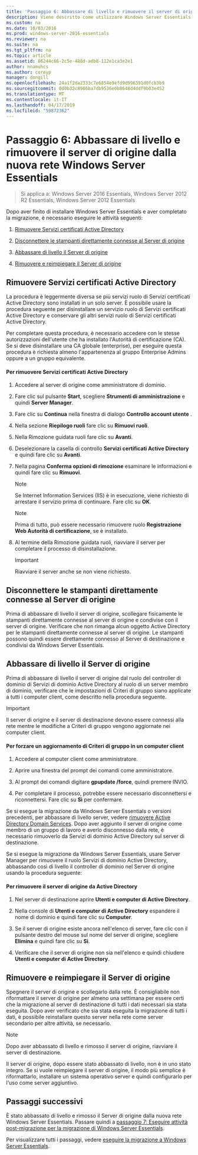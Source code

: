 ```yaml
---
title: 'Passaggio 6: Abbassare di livello e rimuovere il server di origine dalla nuova rete Windows Server Essentials'
description: Viene descritto come utilizzare Windows Server Essentials
ms.custom: na
ms.date: 10/03/2016
ms.prod: windows-server-2016-essentials
ms.reviewer: na
ms.suite: na
ms.tgt_pltfrm: na
ms.topic: article
ms.assetid: 86244c66-2c5e-488d-adb8-112e1ca3e2e1
author: nnamuhcs
ms.author: coreyp
manager: dongill
ms.openlocfilehash: 24a1f2da2333c7e6854e9efd9d996391d0fcb3b9
ms.sourcegitcommit: 0d0b32c8986ba7db9536e0b8648d4ddf9b03e452
ms.translationtype: MT
ms.contentlocale: it-IT
ms.lasthandoff: 04/17/2019
ms.locfileid: "59872362"
---
```

# <a name="step-6-demote-and-remove-the-source-server-from-the-new-windows-server-essentials-network"></a>Passaggio 6: Abbassare di livello e rimuovere il server di origine dalla nuova rete Windows Server Essentials

>Si applica a: Windows Server 2016 Essentials, Windows Server 2012 R2 Essentials, Windows Server 2012 Essentials

Dopo aver finito di installare Windows Server Essentials e aver completato la migrazione, è necessario eseguire le attività seguenti:  
  
1.  [Rimuovere Servizi certificati Active Directory](Step-6--Demote-and-remove-the-Source-Server-from-the-new-Windows-Server-Essentials-network.md#BKMK_ADCS)  
  
2.  [Disconnettere le stampanti direttamente connesse al Server di origine](Step-6--Demote-and-remove-the-Source-Server-from-the-new-Windows-Server-Essentials-network.md#BKMK_PhysicallyDisconnect)  
  
3.  [Abbassare di livello il Server di origine](Step-6--Demote-and-remove-the-Source-Server-from-the-new-Windows-Server-Essentials-network.md#BKMK_DemoteTheSourceServer)  
  
4.  [Rimuovere e reimpiegare il Server di origine](Step-6--Demote-and-remove-the-Source-Server-from-the-new-Windows-Server-Essentials-network.md#BKMK_RemoveTheSourceServer)  
  
##  <a name="BKMK_ADCS"></a> Rimuovere Servizi certificati Active Directory  
 La procedura è leggermente diversa se più servizi ruolo di Servizi certificati Active Directory sono installati in un solo server. È possibile usare la procedura seguente per disinstallare un servizio ruolo di Servizi certificati Active Directory e conservare gli altri servizi ruolo di Servizi certificati Active Directory.  
  
 Per completare questa procedura, è necessario accedere con le stesse autorizzazioni dell'utente che ha installato l'Autorità di certificazione (CA). Se si deve disinstallare una CA globale (enterprise), per eseguire questa procedura è richiesta almeno l'appartenenza al gruppo Enterprise Admins oppure a un gruppo equivalente.  
  
#### <a name="to-remove-ad-cs"></a>Per rimuovere Servizi certificati Active Directory  
  
1.  Accedere al server di origine come amministratore di dominio.  
  
2.  Fare clic sul pulsante **Start**, scegliere **Strumenti di amministrazione** e quindi **Server Manager**.  
  
3.  Fare clic su **Continua** nella finestra di dialogo **Controllo account utente** .  
  
4.  Nella sezione **Riepilogo ruoli** fare clic su **Rimuovi ruoli**.  
  
5.  Nella Rimozione guidata ruoli fare clic su **Avanti**.  
  
6.  Deselezionare la casella di controllo **Servizi certificati Active Directory** e quindi fare clic su **Avanti**.  
  
7.  Nella pagina **Conferma opzioni di rimozione** esaminare le informazioni e quindi fare clic su **Rimuovi**.  
  
    > [!NOTE]
    >  Se Internet Information Services (IIS) è in esecuzione, viene richiesto di arrestare il servizio prima di continuare. Fare clic su **OK**.  
  
    > [!NOTE]
    >  Prima di tutto, può essere necessario rimuovere ruolo **Registrazione Web Autorità di certificazione**, se è installato.  
  
8.  Al termine della Rimozione guidata ruoli, riavviare il server per completare il processo di disinstallazione.  
  
    > [!IMPORTANT]
    >  Riavviare il server anche se non viene richiesto.  
  
##  <a name="BKMK_PhysicallyDisconnect"></a> Disconnettere le stampanti direttamente connesse al Server di origine  
 Prima di abbassare di livello il server di origine, scollegare fisicamente le stampanti direttamente connesse al server di origine e condivise con il server di origine. Verificare che non rimanga alcun oggetto Active Directory per le stampanti direttamente connesse al server di origine. Le stampanti possono quindi essere direttamente connesso al Server di destinazione e condivisi da Windows Server Essentials.  
  
##  <a name="BKMK_DemoteTheSourceServer"></a> Abbassare di livello il Server di origine  
 Prima di abbassare di livello il server di origine dal ruolo del controller di dominio di Servizi di dominio Active Directory al ruolo di un server membro di dominio, verificare che le impostazioni di Criteri di gruppo siano applicate a tutti i computer client, come descritto nella procedura seguente.  
  
> [!IMPORTANT]
>  Il server di origine e il server di destinazione devono essere connessi alla rete mentre le modifiche a Criteri di gruppo vengono aggiornate nei computer client.  
  
#### <a name="to-force-a-group-policy-update-on-a-client-computer"></a>Per forzare un aggiornamento di Criteri di gruppo in un computer client  
  
1.  Accedere al computer client come amministratore.  
  
2.  Aprire una finestra del prompt dei comandi come amministratore.  
  
3.  Al prompt dei comandi digitare **gpupdate /force**, quindi premere INVIO.  
  
4.  Per completare il processo, potrebbe essere necessario disconnettersi e riconnettersi. Fare clic su **Sì** per confermare.  
  
 Se si esegue la migrazione da Windows Server Essentials o versioni precedenti, per abbassare di livello server, vedere [rimuovere Active Directory Domain Services](https://technet.microsoft.com/library/hh472163.aspx). Dopo aver aggiunto il server di origine come membro di un gruppo di lavoro e averlo disconnesso dalla rete, è necessario rimuoverlo da Servizi di dominio Active Directory sul server di destinazione.  
  
 Se si esegue la migrazione da Windows Server Essentials, usare Server Manager per rimuovere il ruolo Servizi di dominio Active Directory, abbassando così di livello il controller di dominio nel Server di origine usando la procedura seguente:  
  
#### <a name="to-remove-the-source-server-from-active-directory"></a>Per rimuovere il server di origine da Active Directory  
  
1.  Nel server di destinazione aprire **Utenti e computer di Active Directory**.  
  
2.  Nella console di **Utenti e computer di Active Directory** espandere il nome di dominio e quindi fare clic su **Computer**.  
  
3.  Se il server di origine esiste ancora nell'elenco di server, fare clic con il pulsante destro del mouse sul nome del server di origine, scegliere **Elimina** e quindi fare clic su **Sì**.  
  
4.  Verificare che il server di origine non sia nell'elenco e quindi chiudere **Utenti e computer di Active Directory**.  
  
##  <a name="BKMK_RemoveTheSourceServer"></a> Rimuovere e reimpiegare il Server di origine  
 Spegnere il server di origine e scollegarlo dalla rete. È consigliabile non riformattare il server di origine per almeno una settimana per essere certi che la migrazione al server di destinazione di tutti i dati necessari sia stata eseguita. Dopo aver verificato che sia stata eseguita la migrazione di tutti i dati, è possibile reinstallare questo server nella rete come server secondario per altre attività, se necessario.  
  
> [!NOTE]
>  Dopo aver abbassato di livello e rimosso il server di origine, riavviare il server di destinazione.  
  
 Il server di origine, dopo essere stato abbassato di livello, non è in uno stato integro. Se si vuole reimpiegare il server di origine, il modo più semplice è riformattarlo, installare un sistema operativo server e quindi configurarlo per l'uso come server aggiuntivo.  
  
## <a name="next-steps"></a>Passaggi successivi  
 È stato abbassato di livello e rimosso il Server di origine dalla nuova rete Windows Server Essentials. Passare quindi a [passaggio 7: Eseguire attività post-migrazione per la migrazione di Windows Server Essentials](Step-7--Perform-post-migration-tasks-for-the-Windows-Server-Essentials-migration.md).  
  

Per visualizzare tutti i passaggi, vedere [eseguire la migrazione a Windows Server Essentials](Migrate-from-Previous-Versions-to-Windows-Server-Essentials-or-Windows-Server-Essentials-Experience.md).

